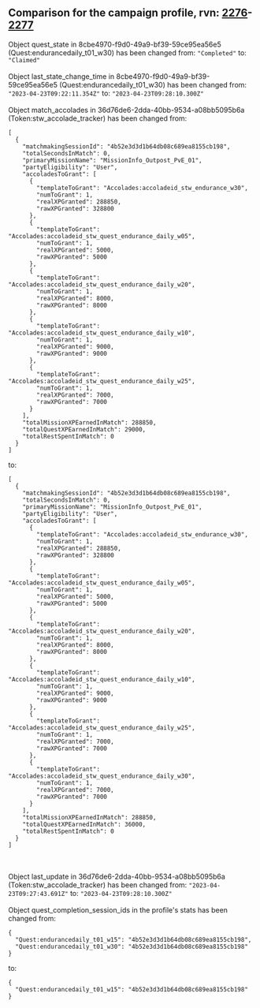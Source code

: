 ## Comparison for the campaign profile, rvn: [2276](https://github.com/PRO100KatYT/FortniteProfileRevisions/tree/main/profiles/campaign/2276%20campaign.json)-[2277](https://github.com/PRO100KatYT/FortniteProfileRevisions/tree/main/profiles/campaign/2277%20campaign.json)

Object quest_state in 8cbe4970-f9d0-49a9-bf39-59ce95ea56e5 (Quest:endurancedaily_t01_w30) has been changed from: `"Completed"` to: `"Claimed"`
<br><br>
Object last_state_change_time in 8cbe4970-f9d0-49a9-bf39-59ce95ea56e5 (Quest:endurancedaily_t01_w30) has been changed from: `"2023-04-23T09:22:11.354Z"` to: `"2023-04-23T09:28:10.300Z"`
<br><br>
Object match_accolades in 36d76de6-2dda-40bb-9534-a08bb5095b6a (Token:stw_accolade_tracker) has been changed from:

```
[
  {
    "matchmakingSessionId": "4b52e3d3d1b64db08c689ea8155cb198",
    "totalSecondsInMatch": 0,
    "primaryMissionName": "MissionInfo_Outpost_PvE_01",
    "partyEligibility": "User",
    "accoladesToGrant": [
      {
        "templateToGrant": "Accolades:accoladeid_stw_endurance_w30",
        "numToGrant": 1,
        "realXPGranted": 288850,
        "rawXPGranted": 328800
      },
      {
        "templateToGrant": "Accolades:accoladeid_stw_quest_endurance_daily_w05",
        "numToGrant": 1,
        "realXPGranted": 5000,
        "rawXPGranted": 5000
      },
      {
        "templateToGrant": "Accolades:accoladeid_stw_quest_endurance_daily_w20",
        "numToGrant": 1,
        "realXPGranted": 8000,
        "rawXPGranted": 8000
      },
      {
        "templateToGrant": "Accolades:accoladeid_stw_quest_endurance_daily_w10",
        "numToGrant": 1,
        "realXPGranted": 9000,
        "rawXPGranted": 9000
      },
      {
        "templateToGrant": "Accolades:accoladeid_stw_quest_endurance_daily_w25",
        "numToGrant": 1,
        "realXPGranted": 7000,
        "rawXPGranted": 7000
      }
    ],
    "totalMissionXPEarnedInMatch": 288850,
    "totalQuestXPEarnedInMatch": 29000,
    "totalRestSpentInMatch": 0
  }
]
```

to:

```
[
  {
    "matchmakingSessionId": "4b52e3d3d1b64db08c689ea8155cb198",
    "totalSecondsInMatch": 0,
    "primaryMissionName": "MissionInfo_Outpost_PvE_01",
    "partyEligibility": "User",
    "accoladesToGrant": [
      {
        "templateToGrant": "Accolades:accoladeid_stw_endurance_w30",
        "numToGrant": 1,
        "realXPGranted": 288850,
        "rawXPGranted": 328800
      },
      {
        "templateToGrant": "Accolades:accoladeid_stw_quest_endurance_daily_w05",
        "numToGrant": 1,
        "realXPGranted": 5000,
        "rawXPGranted": 5000
      },
      {
        "templateToGrant": "Accolades:accoladeid_stw_quest_endurance_daily_w20",
        "numToGrant": 1,
        "realXPGranted": 8000,
        "rawXPGranted": 8000
      },
      {
        "templateToGrant": "Accolades:accoladeid_stw_quest_endurance_daily_w10",
        "numToGrant": 1,
        "realXPGranted": 9000,
        "rawXPGranted": 9000
      },
      {
        "templateToGrant": "Accolades:accoladeid_stw_quest_endurance_daily_w25",
        "numToGrant": 1,
        "realXPGranted": 7000,
        "rawXPGranted": 7000
      },
      {
        "templateToGrant": "Accolades:accoladeid_stw_quest_endurance_daily_w30",
        "numToGrant": 1,
        "realXPGranted": 7000,
        "rawXPGranted": 7000
      }
    ],
    "totalMissionXPEarnedInMatch": 288850,
    "totalQuestXPEarnedInMatch": 36000,
    "totalRestSpentInMatch": 0
  }
]
```

<br><br>
Object last_update in 36d76de6-2dda-40bb-9534-a08bb5095b6a (Token:stw_accolade_tracker) has been changed from: `"2023-04-23T09:27:43.691Z"` to: `"2023-04-23T09:28:10.300Z"`
<br><br>
Object quest_completion_session_ids in the profile's stats has been changed from:

```
{
  "Quest:endurancedaily_t01_w15": "4b52e3d3d1b64db08c689ea8155cb198",
  "Quest:endurancedaily_t01_w30": "4b52e3d3d1b64db08c689ea8155cb198"
}
```

to:

```
{
  "Quest:endurancedaily_t01_w15": "4b52e3d3d1b64db08c689ea8155cb198"
}
```

<br><br>
